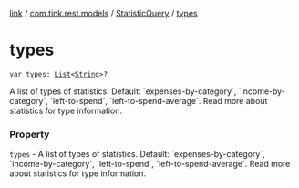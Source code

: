 [link](../../index.md) / [com.tink.rest.models](../index.md) / [StatisticQuery](index.md) / [types](./types.md)

# types

`var types: `[`List`](https://kotlinlang.org/api/latest/jvm/stdlib/kotlin.collections/-list/index.html)`<`[`String`](https://kotlinlang.org/api/latest/jvm/stdlib/kotlin/-string/index.html)`>?`

A list of types of statistics. Default: &#x60;expenses-by-category&#x60;, &#x60;income-by-category&#x60;, &#x60;left-to-spend&#x60;, &#x60;left-to-spend-average&#x60;. Read more about statistics for type information.

### Property

`types` - A list of types of statistics. Default: &#x60;expenses-by-category&#x60;, &#x60;income-by-category&#x60;, &#x60;left-to-spend&#x60;, &#x60;left-to-spend-average&#x60;. Read more about statistics for type information.